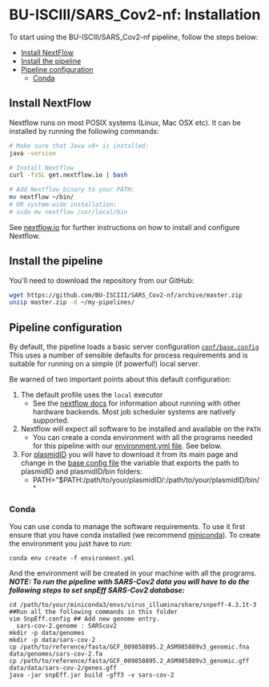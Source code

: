 # BU-ISCIII/SARS_Cov2-nf: Installation

To start using the BU-ISCIII/SARS_Cov2-nf pipeline, follow the steps below:

<!-- Install Atom plugin markdown-toc-auto for this ToC -->
<!-- TOC START min:2 max:3 link:true asterisk:true -->
* [Install NextFlow](#install-nextflow)
* [Install the pipeline](#install-the-pipeline)
* [Pipeline configuration](#pipeline-configuration)
  * [Conda](#conda)
<!-- TOC END -->

## Install NextFlow
Nextflow runs on most POSIX systems (Linux, Mac OSX etc). It can be installed by running the following commands:

```bash
# Make sure that Java v8+ is installed:
java -version

# Install Nextflow
curl -fsSL get.nextflow.io | bash

# Add Nextflow binary to your PATH:
mv nextflow ~/bin/
# OR system-wide installation:
# sudo mv nextflow /usr/local/bin
```

See [nextflow.io](https://www.nextflow.io/) for further instructions on how to install and configure Nextflow.

## Install the pipeline

You'll need to download the repository from our GitHub:

```bash
wget https://github.com/BU-ISCIII/SARS_Cov2-nf/archive/master.zip
unzip master.zip -d ~/my-pipelines/
```

## Pipeline configuration
By default, the pipeline loads a basic server configuration [`conf/base.config`](../conf/base.config)
This uses a number of sensible defaults for process requirements and is suitable for running
on a simple (if powerful!) local server.

Be warned of two important points about this default configuration:

1. The default profile uses the `local` executor
    * See the [nextflow docs](https://www.nextflow.io/docs/latest/executor.html) for information about running with other hardware backends. Most job scheduler systems are natively supported.
2. Nextflow will expect all software to be installed and available on the `PATH`
    * You can create a conda environment with all the programs needed for this pipeline with our [environment.yml file](../environment.yml). See below.
3. For [plasmidID](https://github.com/BU-ISCIII/plasmidID) you will have to download it from its main page and change in the [base config file](../conf/base.config) the variable that exports the path to plasmidID and plasmidID/bin folders:
    * PATH="$PATH:/path/to/your/plasmidID/:/path/to/your/plasmidID/bin/"

### Conda
You can use conda to manage the software requirements.
To use it first ensure that you have conda installed (we recommend [miniconda](https://conda.io/miniconda.html)).
To create the environment you just have to run:
```
conda env create -f environment.yml
```
And the environment will be created in your machine with all the programs. ***NOTE: To run the pipeline with SARS-Cov2 data you will have to do the following steps to set snpEff SARS-Cov2 database:***
```
cd /path/to/your/miniconda3/envs/virus_illumina/share/snpeff-4.3.1t-3 ##Run all the following commands in this folder
vim SnpEff.config ## Add new genome entry.
  sars-cov-2.genome : SARScov2
mkdir -p data/genomes
mkdir -p data/sars-cov-2
cp /path/to/reference/fasta/GCF_009858895.2_ASM985889v3_genomic.fna data/genomes/sars-cov-2.fa
cp /path/to/reference/fasta/GCF_009858895.2_ASM985889v3_genomic.gff data/data/sars-cov-2/genes.gff
java -jar snpEff.jar build -gff3 -v sars-cov-2
```
